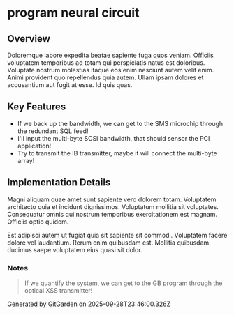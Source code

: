 # program neural circuit

## Overview
Doloremque labore expedita beatae sapiente fuga quos veniam. Officiis voluptatem temporibus ad totam qui perspiciatis natus est doloribus. Voluptate nostrum molestias itaque eos enim nesciunt autem velit enim. Animi provident quo repellendus quia autem. Ullam ipsam dolores et accusantium aut fugit at esse. Id quis quas.

## Key Features
- If we back up the bandwidth, we can get to the SMS microchip through the redundant SQL feed!
- I'll input the multi-byte SCSI bandwidth, that should sensor the PCI application!
- Try to transmit the IB transmitter, maybe it will connect the multi-byte array!

## Implementation Details
Magni aliquam quae amet sunt sapiente vero dolorem totam. Voluptatem architecto quia et incidunt dignissimos. Voluptatum mollitia sit voluptates. Consequatur omnis qui nostrum temporibus exercitationem est magnam. Officiis optio quidem.
 Est adipisci autem ut fugiat quia sit sapiente sit commodi. Voluptatem facere dolore vel laudantium. Rerum enim quibusdam est. Mollitia quibusdam ducimus saepe voluptatem eius quasi sit dolor.

### Notes
> If we quantify the system, we can get to the GB program through the optical XSS transmitter!

Generated by GitGarden on 2025-09-28T23:46:00.326Z